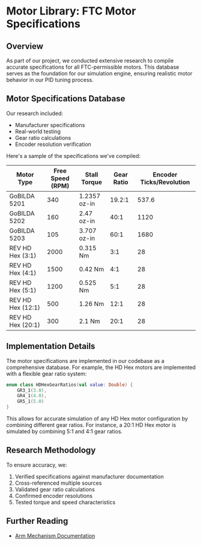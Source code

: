 # Motor Library: FTC Motor Specifications


## Overview

As part of our project, we conducted extensive research to compile accurate specifications for all FTC-permissible motors. This database serves as the foundation for our simulation engine, ensuring realistic motor behavior in our PID tuning process.

## Motor Specifications Database

Our research included:
- Manufacturer specifications
- Real-world testing
- Gear ratio calculations
- Encoder resolution verification

Here's a sample of the specifications we've compiled:

| Motor Type | Free Speed (RPM) | Stall Torque | Gear Ratio | Encoder Ticks/Revolution |
|------------|------------------|--------------|------------|--------------------------|
| GoBILDA 5201 | 340 | 1.2357 oz-in | 19.2:1 | 537.6 |
| GoBILDA 5202 | 160 | 2.47 oz-in | 40:1 | 1120 |
| GoBILDA 5203 | 105 | 3.707 oz-in | 60:1 | 1680 |
| REV HD Hex (3:1) | 2000 | 0.315 Nm | 3:1 | 28 |
| REV HD Hex (4:1) | 1500 | 0.42 Nm | 4:1 | 28 |
| REV HD Hex (5:1) | 1200 | 0.525 Nm | 5:1 | 28 |
| REV HD Hex (12:1) | 500 | 1.26 Nm | 12:1 | 28 |
| REV HD Hex (20:1) | 300 | 2.1 Nm | 20:1 | 28 |

## Implementation Details

The motor specifications are implemented in our codebase as a comprehensive database. For example, the HD Hex motors are implemented with a flexible gear ratio system:

```kotlin
enum class HDHexGearRatios(val value: Double) {
    GR3_1(3.0),
    GR4_1(4.0),
    GR5_1(5.0)
}
```

This allows for accurate simulation of any HD Hex motor configuration by combining different gear ratios. For instance, a 20:1 HD Hex motor is simulated by combining 5:1 and 4:1 gear ratios.

## Research Methodology

To ensure accuracy, we:
1. Verified specifications against manufacturer documentation
2. Cross-referenced multiple sources
3. Validated gear ratio calculations
4. Confirmed encoder resolutions
5. Tested torque and speed characteristics

## Further Reading
- [Arm Mechanism Documentation](ArmMechanism.md)

[//]: # (- [Simulation Engine Documentation]&#40;SimulationEngine.md&#41; )